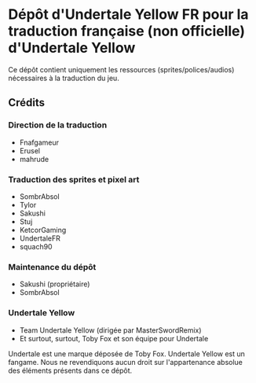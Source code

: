 # Dépôt d'Undertale Yellow FR pour la traduction française (non officielle) d'Undertale Yellow

Ce dépôt contient uniquement les ressources (sprites/polices/audios) nécessaires à la traduction du jeu.

## Crédits

### Direction de la traduction

- Fnafgameur
- Erusel
- mahrude

### Traduction des sprites et pixel art

- SombrAbsol
- Tylor
- Sakushi
- Stuj
- KetcorGaming
- UndertaleFR
- squach90

### Maintenance du dépôt

- Sakushi (propriétaire)
- SombrAbsol

### Undertale Yellow

- Team Undertale Yellow (dirigée par MasterSwordRemix)
- Et surtout, surtout, Toby Fox et son équipe pour Undertale

Undertale est une marque déposée de Toby Fox. Undertale Yellow est un fangame. Nous ne revendiquons aucun droit sur l'appartenance absolue des éléments présents dans ce dépôt.
